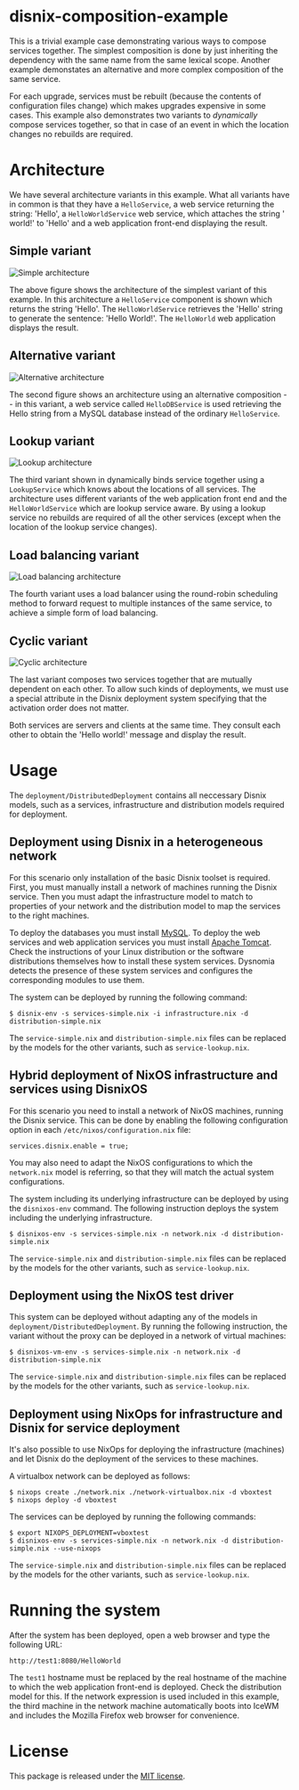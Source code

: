 disnix-composition-example
==========================
This is a trivial example case demonstrating various ways to compose services
together. The simplest composition is done by just inheriting the dependency with
the same name from the same lexical scope. Another example demonstates an
alternative and more complex composition of the same service.

For each upgrade, services must be rebuilt (because the contents of configuration
files change) which makes upgrades expensive in some cases. This example also
demonstrates two variants to *dynamically* compose services together, so that in
case of an event in which the location changes no rebuilds are required.

Architecture
============
We have several architecture variants in this example. What all variants have in
common is that they have a `HelloService`, a web service returning the string:
'Hello', a `HelloWorldService` web service, which attaches the string ' world!'
to 'Hello' and a web application front-end displaying the result.

Simple variant
--------------
![Simple architecture](doc/architecture-simple.png)

The above figure shows the architecture of the simplest variant of this example.
In this architecture a `HelloService` component is shown which returns the string
'Hello'. The `HelloWorldService` retrieves the 'Hello' string to generate the
sentence: 'Hello World!'. The `HelloWorld` web application displays the result.

Alternative variant
-------------------
![Alternative architecture](doc/architecture-composition.png)

The second figure shows an architecture using an alternative composition -- in
this variant, a web service called `HelloDBService` is used retrieving the Hello
string from a MySQL database instead of the ordinary `HelloService`.

Lookup variant
--------------
![Lookup architecture](doc/architecture-lookup.png)

The third variant shown in dynamically binds service together using a
`LookupService` which knows about the locations of all services. The architecture
uses different variants of the web application front end and the
`HelloWorldService` which are lookup service aware. By using a lookup service no
rebuilds are required of all the other services (except when the location of the
lookup service changes).

Load balancing variant
----------------------
![Load balancing architecture](doc/architecture-loadbalancing.png)

The fourth variant uses a load balancer using the round-robin scheduling method
to forward request to multiple instances of the same service, to achieve a
simple form of load balancing.

Cyclic variant
--------------
![Cyclic architecture](doc/architecture-cyclic.png)

The last variant composes two services together that are mutually dependent on
each other. To allow such kinds of deployments, we must use a special attribute
in the Disnix deployment system specifying that the activation order does not
matter.

Both services are servers and clients at the same time. They consult each other
to obtain the 'Hello world!' message and display the result.

Usage
=====
The `deployment/DistributedDeployment` contains all neccessary Disnix models,
such as a services, infrastructure and distribution models required for
deployment.

Deployment using Disnix in a heterogeneous network
--------------------------------------------------
For this scenario only installation of the basic Disnix toolset is required.
First, you must manually install a network of machines running the Disnix
service. Then you must adapt the infrastructure model to match to properties of
your network and the distribution model to map the services to the right
machines.

To deploy the databases you must install [MySQL](http://www.mysql.com).
To deploy the web services and web application services you must install
[Apache Tomcat](http://tomcat.apache.org). Check the instructions of your Linux
distribution or the software distributions themselves how to install these system
services. Dysnomia detects the presence of these system services and configures
the corresponding modules to use them.

The system can be deployed by running the following command:

    $ disnix-env -s services-simple.nix -i infrastructure.nix -d distribution-simple.nix

The `service-simple.nix` and `distribution-simple.nix` files can be replaced by
the models for the other variants, such as `service-lookup.nix`.

Hybrid deployment of NixOS infrastructure and services using DisnixOS
---------------------------------------------------------------------
For this scenario you need to install a network of NixOS machines, running the
Disnix service. This can be done by enabling the following configuration
option in each `/etc/nixos/configuration.nix` file:

    services.disnix.enable = true;

You may also need to adapt the NixOS configurations to which the `network.nix`
model is referring, so that they will match the actual system configurations.

The system including its underlying infrastructure can be deployed by using the
`disnixos-env` command. The following instruction deploys the system including
the underlying infrastructure.

    $ disnixos-env -s services-simple.nix -n network.nix -d distribution-simple.nix

The `service-simple.nix` and `distribution-simple.nix` files can be replaced by
the models for the other variants, such as `service-lookup.nix`.

Deployment using the NixOS test driver
--------------------------------------
This system can be deployed without adapting any of the models in
`deployment/DistributedDeployment`. By running the following instruction, the
variant without the proxy can be deployed in a network of virtual machines:

    $ disnixos-vm-env -s services-simple.nix -n network.nix -d distribution-simple.nix

The `service-simple.nix` and `distribution-simple.nix` files can be replaced by
the models for the other variants, such as `service-lookup.nix`.

Deployment using NixOps for infrastructure and Disnix for service deployment
----------------------------------------------------------------------------
It's also possible to use NixOps for deploying the infrastructure (machines) and
let Disnix do the deployment of the services to these machines.

A virtualbox network can be deployed as follows:

    $ nixops create ./network.nix ./network-virtualbox.nix -d vboxtest
    $ nixops deploy -d vboxtest

The services can be deployed by running the following commands:

    $ export NIXOPS_DEPLOYMENT=vboxtest
    $ disnixos-env -s services-simple.nix -n network.nix -d distribution-simple.nix --use-nixops

The `service-simple.nix` and `distribution-simple.nix` files can be replaced by
the models for the other variants, such as `service-lookup.nix`.

Running the system
==================
After the system has been deployed, open a web browser and type the following URL:

    http://test1:8080/HelloWorld

The `test1` hostname must be replaced by the real hostname of the machine to
which the web application front-end is deployed. Check the distribution model for
this. If the network expression is used included in this example, the third
machine in the network machine automatically boots into IceWM and includes the
Mozilla Firefox web browser for convenience.

License
=======
This package is released under the [MIT license](http://opensource.org/licenses/MIT).

